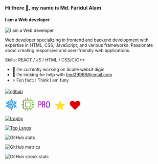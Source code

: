 ### Hi there 👋, my name is Md. Faridul Alam
#### I am a Web developer
![I am a Web developer](https://www.canva.com/design/DAFyGF8WGBc/q83rPgQEmAv-lp0nkiE01g/edit?utm_content=DAFyGF8WGBc&utm_campaign=designshare&utm_medium=link2&utm_source=sharebutton)


Web developer specializing in frontend and backend development with expertise in HTML, CSS, JavaScript, and various frameworks. Passionate about creating responsive and user-friendly web applications.

Skills:  REACT / JS / HTML / CSS/C/C++

- 🔭 I’m currently working on Scolle websit digin 
- 🤔 I’m looking for help with fmd29968@gmail.com 
- ⚡ Fun fact: I Think I am funy 


[<img src='https://cdn.jsdelivr.net/npm/simple-icons@3.0.1/icons/github.svg' alt='github' height='40'>](https://github.com/faridul16)  

<a href='https://archiveprogram.github.com/'><img src='https://raw.githubusercontent.com/acervenky/animated-github-badges/master/assets/acbadge.gif' width='40' height='40'></a> <a href='https://docs.github.com/en/developers'><img src='https://raw.githubusercontent.com/acervenky/animated-github-badges/master/assets/devbadge.gif' width='40' height='40'></a> <a href='https://github.com/pricing'><img src='https://raw.githubusercontent.com/acervenky/animated-github-badges/master/assets/pro.gif' width='40' height='40'></a> <a href='https://stars.github.com/'><img src='https://raw.githubusercontent.com/acervenky/animated-github-badges/master/assets/starbadge.gif' width='35' height='35'></a> <a href='https://docs.github.com/en/github/supporting-the-open-source-community-with-github-sponsors'><img src='https://raw.githubusercontent.com/acervenky/animated-github-badges/master/assets/sponsorbadge.gif' width='35' height='35'></a> 

[![trophy](https://github-profile-trophy.vercel.app/?username=faridul16)](https://github.com/ryo-ma/github-profile-trophy)

[![Top Langs](https://github-readme-stats.vercel.app/api/top-langs/?username=faridul16)](https://github.com/anuraghazra/github-readme-stats)

![GitHub stats](https://github-readme-stats.vercel.app/api?username=faridul16&show_icons=true&count_private=true)  

![GitHub metrics](https://metrics.lecoq.io/faridul16)  

![GitHub streak stats](https://streak-stats.demolab.com/?user=faridul16)  

